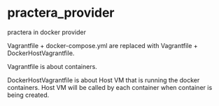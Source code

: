 # practera_provider
practera in docker provider

Vagrantfile + docker-compose.yml are replaced with Vagrantfile + DockerHostVagrantfile.

Vagrantfile is about containers.

DockerHostVagrantfile is about Host VM that is running the docker containers. Host VM will be called by each container when container is being created.
